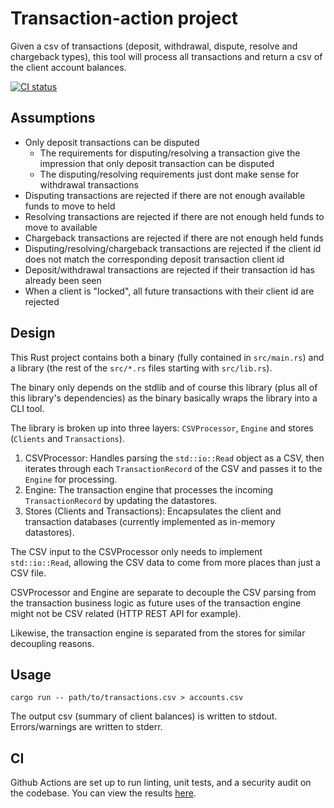 # Transaction-action project

Given a csv of transactions (deposit, withdrawal, dispute, resolve and chargeback types), this tool will process all transactions and return a csv of the client account balances.

[![CI status](https://github.com/bishtawi/transaction-action/workflows/test/badge.svg)](https://github.com/bishtawi/transaction-action/actions/workflows/test.yml)

## Assumptions

- Only deposit transactions can be disputed
    - The requirements for disputing/resolving a transaction give the impression that only deposit transaction can be disputed
    - The disputing/resolving requirements just dont make sense for withdrawal transactions
- Disputing transactions are rejected if there are not enough available funds to move to held
- Resolving transactions are rejected if there are not enough held funds to move to available
- Chargeback transactions are rejected if there are not enough held funds
- Disputing/resolving/chargeback transactions are rejected if the client id does not match the corresponding deposit transaction client id
- Deposit/withdrawal transactions are rejected if their transaction id has already been seen
- When a client is "locked", all future transactions with their client id are rejected

## Design

This Rust project contains both a binary (fully contained in `src/main.rs`) and a library (the rest of the `src/*.rs` files starting with `src/lib.rs`).

The binary only depends on the stdlib and of course this library (plus all of this library's dependencies) as the binary basically wraps the library into a CLI tool.

The library is broken up into three layers: `CSVProcessor`, `Engine` and stores (`Clients` and `Transactions`).

1. CSVProcessor: Handles parsing the `std::io::Read` object as a CSV, then iterates through each `TransactionRecord` of the CSV and passes it to the `Engine` for processing.
2. Engine: The transaction engine that processes the incoming `TransactionRecord` by updating the datastores.
3. Stores (Clients and Transactions): Encapsulates the client and transaction databases (currently implemented as in-memory datastores).

The CSV input to the CSVProcessor only needs to implement `std::io::Read`, allowing the CSV data to come from more places than just a CSV file.

CSVProcessor and Engine are separate to decouple the CSV parsing from the transaction business logic as future uses of the transaction engine might not be CSV related (HTTP REST API for example).

Likewise, the transaction engine is separated from the stores for similar decoupling reasons.

## Usage

```
cargo run -- path/to/transactions.csv > accounts.csv
```

The output csv (summary of client balances) is written to stdout. Errors/warnings are written to stderr.

## CI

Github Actions are set up to run linting, unit tests, and a security audit on the codebase. You can view the results [here](https://github.com/bishtawi/transaction-action/actions/workflows/test.yml).
